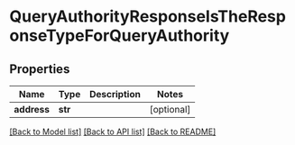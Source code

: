 # QueryAuthorityResponseIsTheResponseTypeForQueryAuthority

## Properties
Name | Type | Description | Notes
------------ | ------------- | ------------- | -------------
**address** | **str** |  | [optional] 

[[Back to Model list]](../README.md#documentation-for-models) [[Back to API list]](../README.md#documentation-for-api-endpoints) [[Back to README]](../README.md)

